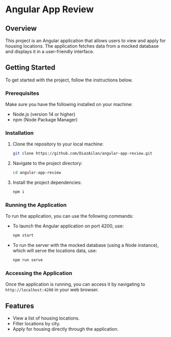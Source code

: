 # Angular App Review

## Overview

This project is an Angular application that allows users to view and apply for housing locations. The application fetches data from a mocked database and displays it in a user-friendly interface.

## Getting Started

To get started with the project, follow the instructions below.

### Prerequisites

Make sure you have the following installed on your machine:

- Node.js (version 14 or higher)
- npm (Node Package Manager)

### Installation

1. Clone the repository to your local machine:

   ```bash
   git clone https://github.com/DiazAilan/angular-app-review.git
   ```

2. Navigate to the project directory:

   ```bash
   cd angular-app-review
   ```

3. Install the project dependencies:

   ```bash
   npm i
   ```

### Running the Application

To run the application, you can use the following commands:

- To launch the Angular application on port 4200, use:

  ```bash
  npm start
  ```

- To run the server with the mocked database (using a Node instance), which will serve the locations data, use:

  ```bash
  npm run serve
  ```

### Accessing the Application

Once the application is running, you can access it by navigating to `http://localhost:4200` in your web browser.

## Features

- View a list of housing locations.
- Filter locations by city.
- Apply for housing directly through the application.
